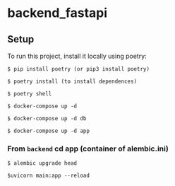 # backend_fastapi
## Setup
To run this project, install it locally using poetry:
```
$ pip install poetry (or pip3 install poetry)
```
```
$ poetry install (to install dependences)
```
```
$ poetry shell 
```
```
$ docker-compose up -d
```
```
$ docker-compose up -d db
```
```
$ docker-compose up -d app
```
### From ```backend``` cd app (container of alembic.ini)
```
$ alembic upgrade head
```
```
$uvicorn main:app --reload
```
